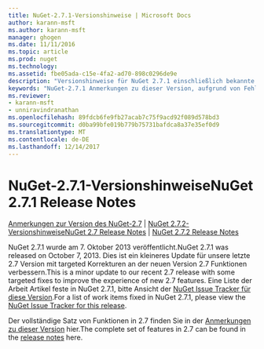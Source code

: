 ```yaml
---
title: NuGet-2.7.1-Versionshinweise | Microsoft Docs
author: karann-msft
ms.author: karann-msft
manager: ghogen
ms.date: 11/11/2016
ms.topic: article
ms.prod: nuget
ms.technology: 
ms.assetid: fbe05ada-c15e-4fa2-ad70-898c0296de9e
description: "Versionshinweise für NuGet 2.7.1 einschließlich bekannte Probleme, Fehlerbehebungen, Funktionen und Archivierung von dcrs Design."
keywords: "NuGet-2.7.1 Anmerkungen zu dieser Version, aufgrund von Fehlerbehebungen, bekannte Probleme, zusätzliche Funktionen, Archivierung von dcrs Design"
ms.reviewer:
- karann-msft
- unniravindranathan
ms.openlocfilehash: 89fdcb6fe9fb27acab7c75f9acd92f089d578bd3
ms.sourcegitcommit: d0ba99bfe019b779b75731bafdca8a37e35ef0d9
ms.translationtype: MT
ms.contentlocale: de-DE
ms.lasthandoff: 12/14/2017
---
```

# <a name="nuget-271-release-notes"></a><span data-ttu-id="2d9cc-104">NuGet-2.7.1-Versionshinweise</span><span class="sxs-lookup"><span data-stu-id="2d9cc-104">NuGet 2.7.1 Release Notes</span></span>

<span data-ttu-id="2d9cc-105">[Anmerkungen zur Version des NuGet-2.7](../release-notes/nuget-2.7.md) | [NuGet 2.7.2-Versionshinweise](../release-notes/nuget-2.7.2.md)</span><span class="sxs-lookup"><span data-stu-id="2d9cc-105">[NuGet 2.7 Release Notes](../release-notes/nuget-2.7.md) | [NuGet 2.7.2 Release Notes](../release-notes/nuget-2.7.2.md)</span></span>

<span data-ttu-id="2d9cc-106">NuGet 2.7.1 wurde am 7. Oktober 2013 veröffentlicht.</span><span class="sxs-lookup"><span data-stu-id="2d9cc-106">NuGet 2.7.1 was released on October 7, 2013.</span></span>  <span data-ttu-id="2d9cc-107">Dies ist ein kleineres Update für unsere letzte 2.7 Version mit targeted Korrekturen an der neuen Version 2.7 Funktionen verbessern.</span><span class="sxs-lookup"><span data-stu-id="2d9cc-107">This is a minor update to our recent 2.7 release with some targeted fixes to improve the experience of new 2.7 features.</span></span> <span data-ttu-id="2d9cc-108">Eine Liste der Arbeit Artikel feste in NuGet 2.7.1, bitte Ansicht der [NuGet Issue Tracker für diese Version](http://nuget.codeplex.com/workitem/list/advanced?keyword=&status=Closed&type=All&priority=All&release=NuGet%202.7.1&assignedTo=All&component=All&sortField=LastUpdatedDate&sortDirection=Descending&page=0).</span><span class="sxs-lookup"><span data-stu-id="2d9cc-108">For a list of work items fixed in NuGet 2.7.1, please view the [NuGet Issue Tracker for this release](http://nuget.codeplex.com/workitem/list/advanced?keyword=&status=Closed&type=All&priority=All&release=NuGet%202.7.1&assignedTo=All&component=All&sortField=LastUpdatedDate&sortDirection=Descending&page=0).</span></span>

<span data-ttu-id="2d9cc-109">Der vollständige Satz von Funktionen in 2.7 finden Sie in der [Anmerkungen zu dieser Version](../release-notes/nuget-2.7.md) hier.</span><span class="sxs-lookup"><span data-stu-id="2d9cc-109">The complete set of features in 2.7 can be found in the [release notes](../release-notes/nuget-2.7.md) here.</span></span>
